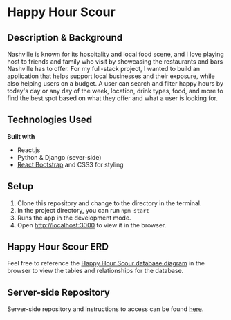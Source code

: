 # Happy Hour Scour

## Description & Background

Nashville is known for its hospitality and local food scene, and I love playing host to friends and family who visit by showcasing the restaurants and bars Nashville has to offer. For my full-stack project, I wanted to build an application that helps support local businesses and their exposure, while also helping users on a budget. A user can search and filter happy hours by today's day or any day of the week, location, drink types, food, and more to find the best spot based on what they offer and what a user is looking for.

## Technologies Used

<b>Built with</b>
- React.js
- Python & Django (sever-side)
- [React Bootstrap](https://react-bootstrap.github.io/) and CSS3 for styling

## Setup

1. Clone this repository and change to the directory in the terminal.
2. In the project directory, you can run `npm start`
3. Runs the app in the development mode.
4. Open [http://localhost:3000](http://localhost:3000) to view it in the browser.

## Happy Hour Scour ERD

Feel free to reference the [Happy Hour Scour database diagram](https://dbdiagram.io/d/60be5f25b29a09603d185b39) in the browser to view the tables and relationships for the database.

## Server-side Repository

Server-side repository and instructions to access can be found [here](https://github.com/emilycentko/happy-hour-scour-server).
